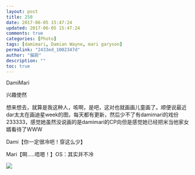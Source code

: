 ```yaml
---
layout: post
title: 250
date: 2017-06-05 15:47:24
updated: 2017-06-05 15:47:24
comments: true
categories: [Photo]
tags: [damimari, Damian Wayne, mari garyson]
permalink: "2433ed_1002347d"
author: "猫厨"
description: ""
toc: true
---
```


<p>DamiMari</p> 
<p>兴趣使然</p> 
<p>想来想去，就算是我这种人，咳啊，是吧，这对也就画画儿童画了。顺便说最近dar太太在画迪星week的图，每天都有更新，然后少不了有damimari的戏份233333，感觉她虽然没说画的是damimari的CP向但是感觉她已经把米当他家女婿看待了WWW<br /></p> 
<p>Dami【你一定很冷吧！穿这么少】</p> 
<p>Mari【啊.....唔嗯！】OS：其实并不冷</p>

![](https://nos.netease.com/imglf2/img/cVZNdzJtQk9JV2ROVjdKRGptb3pSdWU0MDluME1BY2JrR1NjNU1OQlpYWHBaUmtWWEJ1UFp3PT0.jpg)